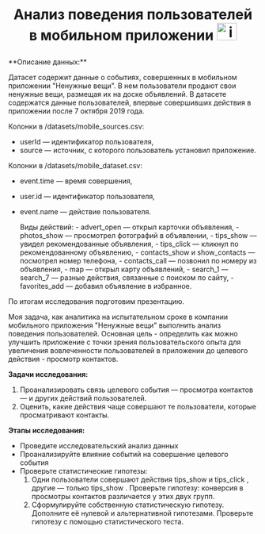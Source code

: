 # <p style="text-align: center;">Анализ поведения пользователей в мобильном приложении <img src="https://img.icons8.com/color/48/member-skin-type-7.png" alt="image" width="40" height="35">
</p>
**Описание данных:**

Датасет содержит данные о событиях, совершенных в мобильном приложении
"Ненужные вещи". В нем пользователи продают свои ненужные вещи, размещая их на доске объявлений.
В датасете содержатся данные пользователей, впервые совершивших действия в
приложении после 7 октября 2019 года.

Колонки в /datasets/mobile_sources.csv:

- userId — идентификатор пользователя,
- source — источник, с которого пользователь установил приложение.
    
Колонки в /datasets/mobile_dataset.csv:

- event.time — время совершения,
- user.id — идентификатор пользователя,
- event.name — действие пользователя.
    
    Виды действий:
        - advert_open — открыл карточки объявления,
        - photos_show — просмотрел фотографий в объявлении,
        - tips_show — увидел рекомендованные объявления,
        - tips_click — кликнул по рекомендованному объявлению,
        - contacts_show и show_contacts — посмотрел номер телефона,
        - contacts_call — позвонил по номеру из объявления,
        - map — открыл карту объявлений,
        - search_1 — search_7 — разные действия, связанные с поиском по сайту,
        - favorites_add — добавил объявление в избранное.
        
По итогам исследования подготовим презентацию.

Моя задача, как аналитика на испытательном сроке в компании мобильного приложения "Ненужные вещи" выполнить анализ поведения пользователей. 
Основная цель - определить как можно улучшить приложение с точки зрения пользовательского опыта для увеличения вовлеченности пользователей в приложении до целевого действия - просмотр контактов.

**Задачи исследования:**
1. Проанализировать связь целевого события — просмотра контактов — и других действий пользователей.
2. Оценить, какие действия чаще совершают те пользователи, которые просматривают контакты.

**Этапы исследования:**
- Проведите исследовательский анализ данных
- Проанализируйте влияние событий на совершение целевого события
- Проверьте статистические гипотезы:
    1. Одни пользователи совершают действия tips_show и tips_click , другие — только tips_show . Проверьте гипотезу: конверсия в просмотры контактов различается у этих двух групп.
    2. Сформулируйте собственную статистическую гипотезу. Дополните её нулевой и альтернативной гипотезами. Проверьте гипотезу с помощью статистического теста.
